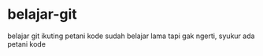 # belajar-git
belajar git ikuting petani kode
sudah belajar lama tapi gak ngerti, syukur ada petani kode
